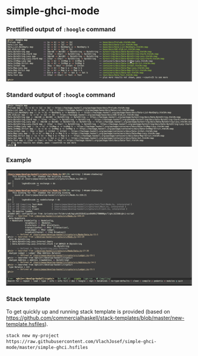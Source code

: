 # simple-ghci-mode


### Prettified output of `:hoogle` command

![Prettified output of :hoogle command](images/hoogle-prettified.png)

### Standard output of `:hoogle` command

![Standard output of :hoogle command](images/hoogle-standard.png)

### Example

![Example](images/ghci-example.png)

### Stack template

To get quickly up and running stack template is provided (based on https://github.com/commercialhaskell/stack-templates/blob/master/new-template.hsfiles).

	stack new my-project https://raw.githubusercontent.com/VlachJosef/simple-ghci-mode/master/simple-ghci.hsfiles
